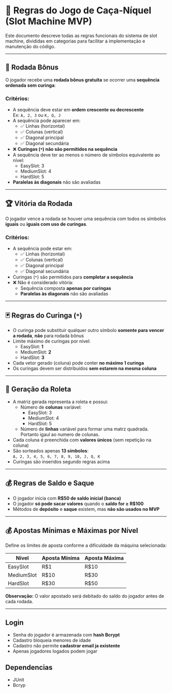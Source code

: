 # 📜 Regras do Jogo de Caça-Níquel (Slot Machine MVP)

Este documento descreve todas as regras funcionais do sistema de slot machine, divididas em categorias para facilitar a implementação e manutenção do código.

---

## 🎁 Rodada Bônus

O jogador recebe uma **rodada bônus gratuita** se ocorrer uma **sequência ordenada** **sem curinga**:

### Critérios:
- A sequência deve estar em **ordem crescente ou decrescente**  
  Ex: `A, 2, 3` ou `K, Q, J`
- A sequência pode aparecer em:
  - ✅ Linhas (horizontal)
  - ✅ Colunas (vertical)
  - ✅ Diagonal principal
  - ✅ Diagonal secundária
- ❌ **Curingas (`*`) não são permitidos na sequência**
- A sequência deve ter ao menos o número de símbolos equivalente ao nível:
  - EasySlot: 3
  - MediumSlot: 4
  - HardSlot: 5
- **Paralelas às diagonais** não são avaliadas

---

## 🏆 Vitória da Rodada

O jogador vence a rodada se houver uma sequência com todos os símbolos **iguais** ou **iguais com uso de curingas**.

### Critérios:
- A sequência pode estar em:
  - ✅ Linhas (horizontal)
  - ✅ Colunas (vertical)
  - ✅ Diagonal principal
  - ✅ Diagonal secundária
- Curingas (`*`) são permitidos para **completar a sequência**
- ❌ Não é considerado vitória:
  - Sequência composta **apenas por curingas**
  - **Paralelas às diagonais** não são avaliadas

---

## 🃏 Regras do Curinga (`*`)

- O curinga pode substituir qualquer outro símbolo **somente para vencer a rodada**, **não** para rodada bônus
- Limite máximo de curingas por nível:
  - EasySlot: **1**
  - MediumSlot: **2**
  - HardSlot: **3**
- Cada vetor gerado (coluna) pode conter **no máximo 1 curinga**
- Os curingas devem ser distribuídos **sem estarem na mesma coluna**

---

## 🎰 Geração da Roleta

- A matriz gerada representa a roleta e possui:
  - Número de **colunas** variável:
    - EasySlot: 3
    - MediumSlot: 4
    - HardSlot: 5
  - Número de **linhas** variável para formar uma matrz quadrada. Portanto igaul ao numero de colunas.
- Cada coluna é preenchida com **valores únicos** (sem repetição na coluna)
- São sorteados apenas **13 símbolos**:  
  `A, 2, 3, 4, 5, 6, 7, 8, 9, 10, J, Q, K`
- Curingas são inseridos segundo regras acima

---

## 💰 Regras de Saldo e Saque

- O jogador inicia com **R$50 de saldo inicial (banca)**
- O jogador **só pode sacar valores** quando o **saldo for ≥ R$100**
- Métodos de **depósito** e **saque** existem, mas **não são usados no MVP**

---

## 💰 Apostas Mínimas e Máximas por Nível

Define os limites de aposta conforme a dificuldade da máquina selecionada:

| Nível       | Aposta Mínima  | Aposta Máxima  |
|-------------|----------------|----------------|
| EasySlot    | R$1            | R$10           |
| MediumSlot  | R$10           | R$30           |
| HardSlot    | R$30           | R$50           |

**Observação:** O valor apostado será debitado do saldo do jogador antes de cada rodada.

---

## Login

- Senha do jogador é armazenada com **hash Bcrypt**
- Cadastro bloqueia menores de idade
- Cadastro não permite **cadastrar email ja existente**
- Apenas jogadores logados podem jogar


## Dependencias

- JUnit
- Bcryp